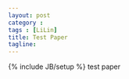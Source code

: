 ```yaml
---
layout: post
category : 
tags : [LiLin]
title: Test Paper
tagline: 
---
```

{% include JB/setup %}
test paper
